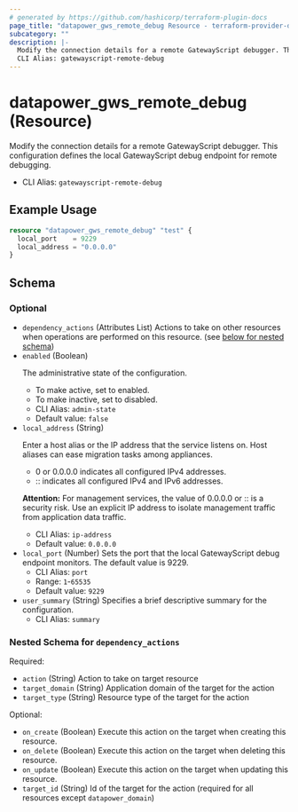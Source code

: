 ```yaml
---
# generated by https://github.com/hashicorp/terraform-plugin-docs
page_title: "datapower_gws_remote_debug Resource - terraform-provider-datapower"
subcategory: ""
description: |-
  Modify the connection details for a remote GatewayScript debugger. This configuration defines the local GatewayScript debug endpoint for remote debugging.
  CLI Alias: gatewayscript-remote-debug
---
```


# datapower_gws_remote_debug (Resource)

Modify the connection details for a remote GatewayScript debugger. This configuration defines the local GatewayScript debug endpoint for remote debugging.
  - CLI Alias: `gatewayscript-remote-debug`

## Example Usage

```terraform
resource "datapower_gws_remote_debug" "test" {
  local_port    = 9229
  local_address = "0.0.0.0"
}
```

<!-- schema generated by tfplugindocs -->
## Schema

### Optional

- `dependency_actions` (Attributes List) Actions to take on other resources when operations are performed on this resource. (see [below for nested schema](#nestedatt--dependency_actions))
- `enabled` (Boolean) <p>The administrative state of the configuration.</p><ul><li>To make active, set to enabled.</li><li>To make inactive, set to disabled.</li></ul>
  - CLI Alias: `admin-state`
  - Default value: `false`
- `local_address` (String) <p>Enter a host alias or the IP address that the service listens on. Host aliases can ease migration tasks among appliances.</p><ul><li>0 or 0.0.0.0 indicates all configured IPv4 addresses.</li><li>:: indicates all configured IPv4 and IPv6 addresses.</li></ul><p><b>Attention:</b> For management services, the value of 0.0.0.0 or :: is a security risk. Use an explicit IP address to isolate management traffic from application data traffic.</p>
  - CLI Alias: `ip-address`
  - Default value: `0.0.0.0`
- `local_port` (Number) Sets the port that the local GatewayScript debug endpoint monitors. The default value is 9229.
  - CLI Alias: `port`
  - Range: `1`-`65535`
  - Default value: `9229`
- `user_summary` (String) Specifies a brief descriptive summary for the configuration.
  - CLI Alias: `summary`

<a id="nestedatt--dependency_actions"></a>
### Nested Schema for `dependency_actions`

Required:

- `action` (String) Action to take on target resource
- `target_domain` (String) Application domain of the target for the action
- `target_type` (String) Resource type of the target for the action

Optional:

- `on_create` (Boolean) Execute this action on the target when creating this resource.
- `on_delete` (Boolean) Execute this action on the target when deleting this resource.
- `on_update` (Boolean) Execute this action on the target when updating this resource.
- `target_id` (String) Id of the target for the action (required for all resources except `datapower_domain`)

